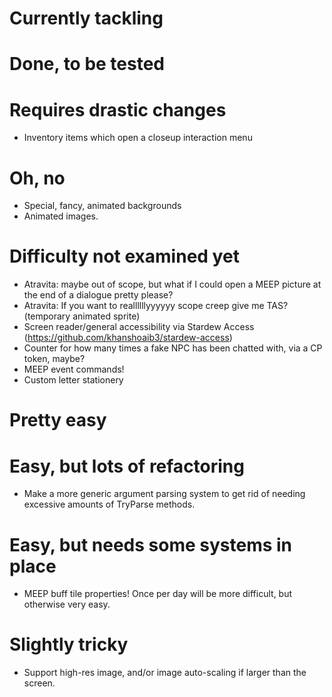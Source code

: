 # Currently tackling

# Done, to be tested

# Requires drastic changes
* Inventory items which open a closeup interaction menu

# Oh, no
* Special, fancy, animated backgrounds
* Animated images.

# Difficulty not examined yet
* Atravita: maybe out of scope, but what if I could open a MEEP picture at the end of a dialogue pretty please?
* Atravita: If you want to reallllllyyyyyy scope creep give me TAS? (temporary animated sprite)
* Screen reader/general accessibility via Stardew Access (https://github.com/khanshoaib3/stardew-access)
* Counter for how many times a fake NPC has been chatted with, via a CP token, maybe?
* MEEP event commands!
* Custom letter stationery

# Pretty easy

# Easy, but lots of refactoring
* Make a more generic argument parsing system to get rid of needing excessive amounts of TryParse methods.

# Easy, but needs some systems in place
* MEEP buff tile properties! Once per day will be more difficult, but otherwise very easy.

# Slightly tricky
* Support high-res image, and/or image auto-scaling if larger than the screen.

